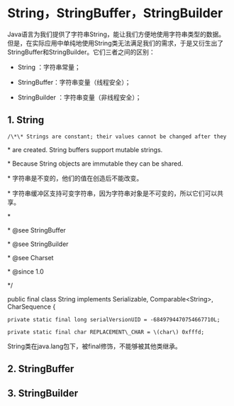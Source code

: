 # String，StringBuffer，StringBuilder

Java语言为我们提供了字符串String，能让我们方便地使用字符串类型的数据。但是，在实际应用中单纯地使用String类无法满足我们的需求，于是又衍生出了StringBuffer和StringBuilder。它们三者之间的区别：

* String ：字符串常量；
* StringBuffer：字符串变量（线程安全）；

* StringBuilder ：字符串变量（非线程安全）；

## 1. String

    /\*\* Strings are constant; their values cannot be changed after they

 \* are created. String buffers support mutable strings.

 \* Because String objects are immutable they can be shared. 

 \* 字符串是不变的，他们的值在创造后不能改变。

 \* 字符串缓冲区支持可变字符串，因为字符串对象是不可变的，所以它们可以共享。

 \* 

 \* @see StringBuffer

 \* @see StringBuilder

 \* @see Charset

 \* @since 1.0

 \*/

public final class String implements Serializable, Comparable&lt;String&gt;, CharSequence {

    private static final long serialVersionUID = -6849794470754667710L;

    private static final char REPLACEMENT\_CHAR = \(char\) 0xfffd;



String类在java.lang包下，被final修饰，不能够被其他类继承。

## 2. StringBuffer

## 3. StringBuilder



